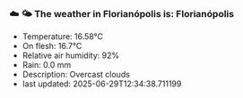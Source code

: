 ### ☁️ 🌤️  The weather in Florianópolis is: Florianópolis

- Temperature: 16.58°C
- On flesh: 16.7°C
- Relative air humidity: 92%
- Rain: 0.0 mm
- Description: Overcast clouds
- last updated: 2025-06-29T12:34:38.711199
